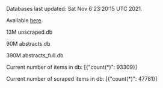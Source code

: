 Databases last updated: Sat Nov  6 23:20:15 UTC 2021. 

Available [here](https://github.com/cbeauhilton/ash-db/releases).

13M	unscraped.db

90M	abstracts.db

390M	abstracts_full.db

Current number of items in db:
[{"count(*)": 93309}]

Current number of scraped items in db:
[{"count(*)": 47781}]
